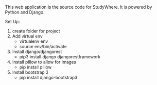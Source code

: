 
This web application is the source code for StudyWhere. It is powered by Python and Django.

Set Up:
1. create folder for project
2. Add virtual env
	* virtualenv env
    * source env/bin/activate
3. Install django/djangorest
	* pip3 install django djangorestframework
4. Install pillow to allow for images
	* pip install pillow
5. Install bootstrap 3
	* pip install django-bootstrap3

